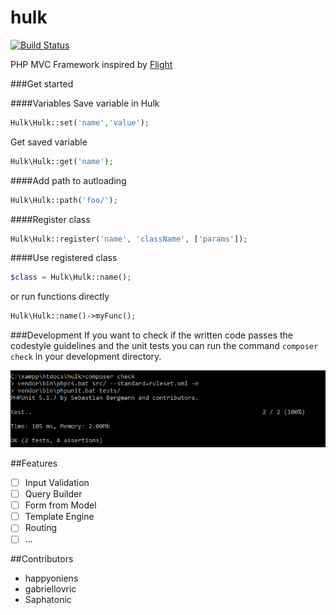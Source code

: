 # hulk

[![Build Status](https://travis-ci.org/happyoniens/hulk.svg?branch=master)](https://travis-ci.org/happyoniens/hulk)

PHP MVC Framework inspired by [Flight](https://github.com/mikecao/flight)

###Get started

####Variables
Save variable in Hulk
```php
Hulk\Hulk::set('name','value');
```
Get saved variable
```php
Hulk\Hulk::get('name');
```

####Add path to autloading
```php
Hulk\Hulk::path('foo/');
```
####Register class
```php
Hulk\Hulk::register('name', 'className', ['params']);
```
####Use registered class
```php
$class = Hulk\Hulk::name();
```
or run functions directly
```php
Hulk\Hulk::name()->myFunc();
```

###Development
If you want to check if the written code passes the codestyle guidelines and the unit tests you can run the command ```composer check``` in your development directory.

![CMD composer check](images/CMD_composer_check.PNG)

##Features
- [ ] Input Validation
- [ ] Query Builder
- [ ] Form from Model
- [ ] Template Engine
- [ ] Routing
- [ ] ...

##Contributors
- happyoniens
- gabriellovric
- Saphatonic
